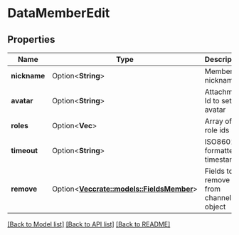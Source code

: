 # DataMemberEdit

## Properties

Name | Type | Description | Notes
------------ | ------------- | ------------- | -------------
**nickname** | Option<**String**> | Member nickname | [optional]
**avatar** | Option<**String**> | Attachment Id to set for avatar | [optional]
**roles** | Option<**Vec<String>**> | Array of role ids | [optional]
**timeout** | Option<**String**> | ISO8601 formatted timestamp | [optional]
**remove** | Option<[**Vec<crate::models::FieldsMember>**](FieldsMember.md)> | Fields to remove from channel object | [optional]

[[Back to Model list]](../README.md#documentation-for-models) [[Back to API list]](../README.md#documentation-for-api-endpoints) [[Back to README]](../README.md)


